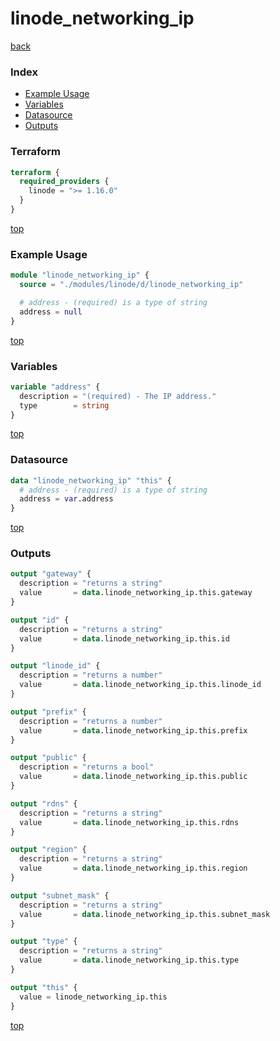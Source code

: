 # linode_networking_ip

[back](../linode.md)

### Index

- [Example Usage](#example-usage)
- [Variables](#variables)
- [Datasource](#datasource)
- [Outputs](#outputs)

### Terraform

```terraform
terraform {
  required_providers {
    linode = ">= 1.16.0"
  }
}
```

[top](#index)

### Example Usage

```terraform
module "linode_networking_ip" {
  source = "./modules/linode/d/linode_networking_ip"

  # address - (required) is a type of string
  address = null
}
```

[top](#index)

### Variables

```terraform
variable "address" {
  description = "(required) - The IP address."
  type        = string
}
```

[top](#index)

### Datasource

```terraform
data "linode_networking_ip" "this" {
  # address - (required) is a type of string
  address = var.address
}
```

[top](#index)

### Outputs

```terraform
output "gateway" {
  description = "returns a string"
  value       = data.linode_networking_ip.this.gateway
}

output "id" {
  description = "returns a string"
  value       = data.linode_networking_ip.this.id
}

output "linode_id" {
  description = "returns a number"
  value       = data.linode_networking_ip.this.linode_id
}

output "prefix" {
  description = "returns a number"
  value       = data.linode_networking_ip.this.prefix
}

output "public" {
  description = "returns a bool"
  value       = data.linode_networking_ip.this.public
}

output "rdns" {
  description = "returns a string"
  value       = data.linode_networking_ip.this.rdns
}

output "region" {
  description = "returns a string"
  value       = data.linode_networking_ip.this.region
}

output "subnet_mask" {
  description = "returns a string"
  value       = data.linode_networking_ip.this.subnet_mask
}

output "type" {
  description = "returns a string"
  value       = data.linode_networking_ip.this.type
}

output "this" {
  value = linode_networking_ip.this
}
```

[top](#index)